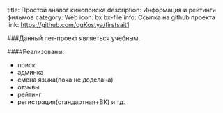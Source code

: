 title: Простой аналог кинопоиска
description: Информация и рейтинги фильмов
category: Web
icon: bx bx-file
info: Ссылка на github проекта
link: https://github.com/qqKostya/firstsait1

###Данный пет-проект являеться учебным.

####Реализованы:

- поиск
- админка
- смена языка(пока не доделана)
- отзывы
- рейтинг
- регистрация(стандартная+ВК) и тд.
